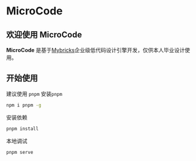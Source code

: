 # MicroCode

## 欢迎使用 MicroCode

**MicroCode** 是基于[Mybricks](https://github.com/mybricks)企业级低代码设计引擎开发，仅供本人毕业设计使用。

## 开始使用

建议使用 `pnpm`
安装`pnpm`

```bash
npm i pnpm -g
```

安装依赖

```bash
pnpm install
```

本地调试

```bash
pnpm serve
```
